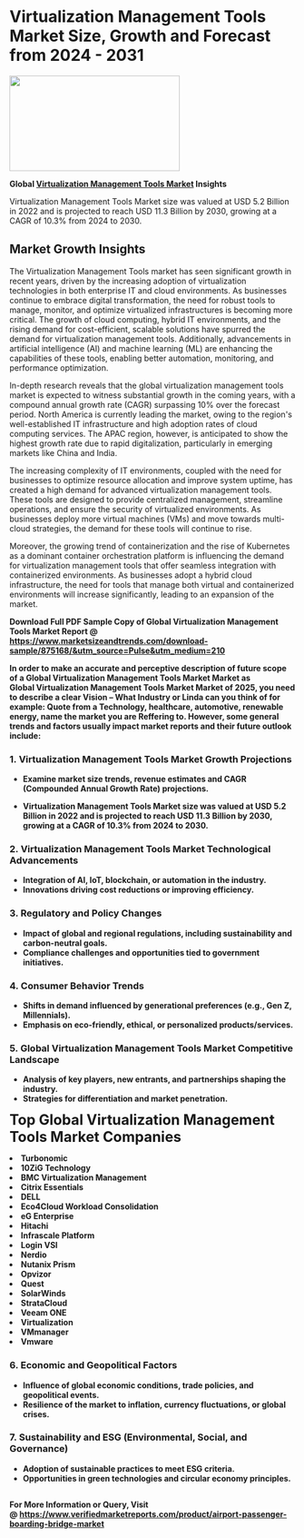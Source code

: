 <H1>Virtualization Management Tools Market Size, Growth and Forecast from 2024 - 2031</H1><img class="aligncenter size-medium wp-image-584254" src="https://thirdeyenews.in/wp-content/uploads/2024/09/Global-Market-Research-300x168.jpeg" alt="" width="300" height="168" /><p><strong>Global&nbsp;<a href="https://www.marketsizeandtrends.com/download-sample/875168/&amp;utm_source=Pulse&amp;utm_medium=210">Virtualization Management Tools Market</a> Insights</strong></p><p>Virtualization Management Tools Market size was valued at USD 5.2 Billion in 2022 and is projected to reach USD 11.3 Billion by 2030, growing at a CAGR of 10.3% from 2024 to 2030.</p><p><h2>Market Growth Insights</h2> <p>The Virtualization Management Tools market has seen significant growth in recent years, driven by the increasing adoption of virtualization technologies in both enterprise IT and cloud environments. As businesses continue to embrace digital transformation, the need for robust tools to manage, monitor, and optimize virtualized infrastructures is becoming more critical. The growth of cloud computing, hybrid IT environments, and the rising demand for cost-efficient, scalable solutions have spurred the demand for virtualization management tools. Additionally, advancements in artificial intelligence (AI) and machine learning (ML) are enhancing the capabilities of these tools, enabling better automation, monitoring, and performance optimization.</p> <p><strong></strong></p> <p>In-depth research reveals that the global virtualization management tools market is expected to witness substantial growth in the coming years, with a compound annual growth rate (CAGR) surpassing 10% over the forecast period. North America is currently leading the market, owing to the region's well-established IT infrastructure and high adoption rates of cloud computing services. The APAC region, however, is anticipated to show the highest growth rate due to rapid digitalization, particularly in emerging markets like China and India.</p> <p>The increasing complexity of IT environments, coupled with the need for businesses to optimize resource allocation and improve system uptime, has created a high demand for advanced virtualization management tools. These tools are designed to provide centralized management, streamline operations, and ensure the security of virtualized environments. As businesses deploy more virtual machines (VMs) and move towards multi-cloud strategies, the demand for these tools will continue to rise.</p> <p>Moreover, the growing trend of containerization and the rise of Kubernetes as a dominant container orchestration platform is influencing the demand for virtualization management tools that offer seamless integration with containerized environments. As businesses adopt a hybrid cloud infrastructure, the need for tools that manage both virtual and containerized environments will increase significantly, leading to an expansion of the market.</p> <p><strong></p><p><span class=""><strong>Download Full PDF Sample Copy of Global Virtualization Management Tools Market Report</strong> @ <a href="https://www.marketsizeandtrends.com/download-sample/875168/&amp;utm_source=Pulse&amp;utm_medium=210" target="_blank">https://www.marketsizeandtrends.com/download-sample/875168/&amp;utm_source=Pulse&amp;utm_medium=210</a></span></p><p>In order to make an accurate and perceptive description of future scope of a Global&nbsp;Virtualization Management Tools Market Market as Global&nbsp;Virtualization Management Tools Market Market of 2025, you need to describe a clear Vision &ndash; What Industry or Linda can you think of for example: Quote from a Technology, healthcare, automotive, renewable energy, name the market you are Reffering to. However, some general trends and factors usually impact market reports and their future outlook include:</p><h3>1.&nbsp;<strong>Virtualization Management Tools Market Growth Projections</strong></h3><ul><li>Examine market size trends, revenue estimates and CAGR (Compounded Annual Growth Rate) projections.</li><li><p>Virtualization Management Tools Market size was valued at USD 5.2 Billion in 2022 and is projected to reach USD 11.3 Billion by 2030, growing at a CAGR of 10.3% from 2024 to 2030.</p></li></ul><h3>2.&nbsp;<strong>Virtualization Management Tools Market Technological Advancements</strong></h3><ul><li>Integration of AI, IoT, blockchain, or automation in the industry.</li><li>Innovations driving cost reductions or improving efficiency.</li></ul><h3>3.&nbsp;<strong>Regulatory and Policy Changes</strong></h3><ul><li>Impact of global and regional regulations, including sustainability and carbon-neutral goals.</li><li>Compliance challenges and opportunities tied to government initiatives.</li></ul><h3>4.&nbsp;<strong>Consumer Behavior Trends</strong></h3><ul><li>Shifts in demand influenced by generational preferences (e.g., Gen Z, Millennials).</li><li>Emphasis on eco-friendly, ethical, or personalized products/services.</li></ul><h3>5.&nbsp;<strong>Global Virtualization Management Tools Market Competitive Landscape</strong></h3><ul><li>Analysis of key players, new entrants, and partnerships shaping the industry.</li><li>Strategies for differentiation and market penetration.</li></ul><p data-pm-slice="1 1 []"><span style="color: inherit; font-family: inherit; font-size: 25px;">Top Global Virtualization Management Tools Market Companies</span></p><div class="" data-test-id=""><p><li>Turbonomic</li><li> 10ZiG Technology</li><li> BMC Virtualization Management</li><li> Citrix Essentials</li><li> DELL</li><li> Eco4Cloud Workload Consolidation</li><li> eG Enterprise</li><li> Hitachi</li><li> Infrascale Platform</li><li> Login VSI</li><li> Nerdio</li><li> Nutanix Prism</li><li> Opvizor</li><li> Quest</li><li> SolarWinds</li><li> StrataCloud</li><li> Veeam ONE</li><li> Virtualization</li><li> VMmanager</li><li> Vmware</li></p></div><h3>6.&nbsp;<strong>Economic and Geopolitical Factors</strong></h3><ul><li>Influence of global economic conditions, trade policies, and geopolitical events.</li><li>Resilience of the market to inflation, currency fluctuations, or global crises.</li></ul><h3>7.&nbsp;<strong>Sustainability and ESG (Environmental, Social, and Governance)</strong></h3><ul><li>Adoption of sustainable practices to meet ESG criteria.</li><li>Opportunities in green technologies and circular economy principles.</li></ul><h2><strong style="font-size: 14px;">For More Information or Query, Visit @&nbsp;</strong><a style="background-color: #ffffff; font-size: 14px;" href="https://www.marketsizeandtrends.com/report/virtualization-management-tools-market/" target="_blank">https://www.verifiedmarketreports.com/product/airport-passenger-boarding-bridge-market</a></h2>
